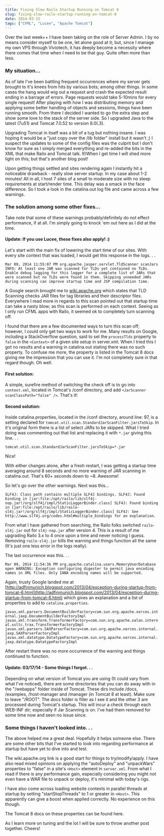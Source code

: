 ```yaml
---
title: Fixing Slow Railo Startup Running on Tomcat 8
slug: fixing-slow-railo-startup-running-on-tomcat-8
date: 2014-03-15
tags: ["CFML", "Lucee", "Apache Tomcat"]
---
```


Over the last week++ I have been taking on the role of Server Admin. I by no means consider myself to be one, let alone good at it; but, since I manage my own VPS through Viviotech, it has deeply become a necessity where there comes that time when I need to be that guy. Quite often more than less.

### My situation...

As of late I've been battling frequent occurrences where my server gets brought to it's knees from hits by various bots; among other things. In some cases the hang would wig out a request and crash the expected result ending in a barrage of errors. Page requests would take 5-10mins for every single request! After playing with how I was distributing memory and applying some better handling of objects and sessions, things have been running smooth. From there I decided I wanted to go the extra step and show some love to the stack of the server side. So I upgraded Java to the latest (7u51) and Tomcat 7.0.52 to version 8.0(.3).

Upgrading Tomcat in itself was a bit of a tug but nothing insane. I was hoping it would be a "just copy over the /lib folder" install but it wasn't ;) I suspect the updates to some of the config files was the culprit but I don't know for sure as I simply merged everything and re-added the bits in the XML that make Railo and Tomcat talk. If/When I get time I will shed more light on this; but that's another blog post!

Upon getting things settled and sites rendering again I instantly hit a noticeable drawback - really slow server startup. In my case about 1-2 minutes! All in all, I host 7 sites of a small to moderate size with no steep requirements at start/render time. This delay was a smack in the face difference. So I took a look in the catalina.out log file and came across a few warnings.

### The solution among some other fixes...

Take note that some of these warnings probably/definitely do not effect performance, if at all. I'm simply going to knock 'em out here as I did at the time.

#### Update: If you use Lucee, these fixes also apply! :)

Let's start with the main fix of lowering the start time of our sites. With every site context that was loaded, I would get this response in the logs. . .

`Mar 09, 2014 11:55:07 PM org.apache.jasper.servlet.TldScanner scanJars INFO: At least one JAR was scanned for TLDs yet contained no TLDs. Enable debug logging for this logger for a complete list of JARs that were scanned but no TLDs were found in them. Skipping unneeded JARs during scanning can improve startup time and JSP compilation time.`

A Google search brought me to [wiki.apache.org](http://wiki.apache.org/tomcat/HowTo/FasterStartUp) which states that TLD Scanning checks JAR files for tag libraries and their descriptor files. Everywhere I read more in regards to this scan pointed out that startup time can take a nasty blow; as this scan is performed on each context. Seeing as I only run CFML apps with Railo, it seemed ok to completely turn scanning off.

I found that there are a few documented ways to turn this scan off; however, I could only get two ways to work for me. Many results on Google, including a StackOverflow question, said to set the `processTlds` property to `false` in the `<Context>` of a given site setup in server.xml. When I tried this I got no results and a warning in catalina.out stating there was no such property. To confuse me more, the property is listed in the Tomcat 8 docs giving me the impression that you can use it. I'm not completely sure in that regard though. Oh well.

#### First solution:

A simple, surefire method of switching the check off is to go into `context.xml`, located in Tomcat's /conf directory, and add `<JarScanner scanClassPath="false" />`. That's it!

#### Second solution:

Inside catalina.properties, located in the /conf directory, around line: 97, is a setting declared for `tomcat.util.scan.StandardJarScanFilter.jarsToSkip`. In it's original form there is a list of select JARs to be skipped. What I tried doing was commenting out that list and replacing it with `*.jar` giving this line. . .

`tomcat.util.scan.StandardJarScanFilter.jarsToSkip=*.jar`

Nice!

With either changes alone, after a fresh restart, I was getting a startup time averaging around 8 seconds and no more warning of JAR scanning in catalina.out. That's 60+ seconds down to ~8. Awesome!

So let's go over the other warnings. Next was this...

`SLF4J: Class path contains multiple SLF4J bindings. SLF4J: Found binding in [jar:file:/opt/railo/lib/slf4j-nop.jar!/org/slf4j/impl/StaticLoggerBinder.class] SLF4J: Found binding in [jar:file:/opt/railo/lib/railo-sl4j.jar!/org/slf4j/impl/StaticLoggerBinder.class] SLF4J: See http://www.slf4j.org/codes.html#multiple_bindings for an explanation.`

From what I have gathered from searching, the Railo folks switched `railo-sl4j.jar` out for `sl4j-nop.jar` after version 4. This is a result of me upgrading Railo 3.x to 4 once upon a time and never noticing I guess. Removing `railo-sl4j.jar` kills the warning and things function all the same (It's just one less error in the logs really).

The last occurrence was this. . .

`Mar 09, 2014 11:54:36 PM org.apache.catalina.users.MemoryUserDatabase open WARNING: Exception configuring digester to permit java encoding names in XML files. Only IANA encoding names will be supported.`

Again, trusty Google landed me at [http://adfinmunich.blogspot.com/2013/04/exception-during-startup-from-tomcat-6.html](http://adfinmunich.blogspot.com/2013/04/exception-during-startup-from-tomcat-6.html) which gives an explanation and a list of properties to add to `catalina.properties`.

`javax.xml.parsers.DocumentBuilderFactory=com.sun.org.apache.xerces.internal.jaxp.DocumentBuilderFactoryImpl
javax.xml.transform.TransformerFactory=com.sun.org.apache.xalan.internal.xsltc.trax.TransformerFactoryImpl
javax.xml.parsers.SAXParserFactory=com.sun.org.apache.xerces.internal.jaxp.SAXParserFactoryImpl
javax.xml.datatype.DatatypeFactory=com.sun.org.apache.xerces.internal.jaxp.datatype.DatatypeFactoryImpl`

After restart there was no more occurrence of the warning and things continued to function.

#### Update: 03/17/14 - Some things I forgot. . .

Depending on what version of Tomcat you are using (It could vary from what I've noticed), there are some directories that you can do away with in the "/webapps" folder inside of Tomcat. These dirs include /docs, /examples, /host-manager and /manager (in Tomcat 8 at least). Make sure to leave "/ROOT". The docs folder is filler as I see it and the other 3 are processed during Tomcat's startup. This will incur a check through each WEB-INF dir; especially if Jar Scanning is on. I've had them removed for some time now and seen no issue since.

### Some things I haven't looked into. . .

The above helped me a great deal. Hopefully it helps someone else. There are some other bits that I've started to look into regarding performance at startup but have yet to dive into and test.

The wiki.apache.org link is a good start for things to try/modify/apply. I have also read mixed opinions on applying the "autoDeploy" and "unpackWars" properties to "false" in a site's `<Host>` element in `server.xml`. From what I read if there is any performance gain, especially considering you might not even have a WAR file to unpack or deploy, it's minimal with today's rigs.

I have also come across loading website contexts in parallel threads at startup by setting "startStopThreads" to 1 or greater in `<Host>`. This apparently can give a boost when applied correctly. No experience on this though.

The Tomcat 8 docs on these properties can be found here.

As I learn more on tuning and the lot I will be sure to throw another post together. Cheers!
